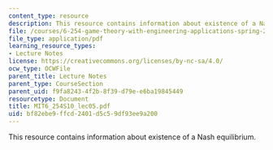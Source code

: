 ```yaml
---
content_type: resource
description: This resource contains information about existence of a Nash equilibrium.
file: /courses/6-254-game-theory-with-engineering-applications-spring-2010/bf82ebe9ffcd2401d5c59df93ee9a200_MIT6_254S10_lec05.pdf
file_type: application/pdf
learning_resource_types:
- Lecture Notes
license: https://creativecommons.org/licenses/by-nc-sa/4.0/
ocw_type: OCWFile
parent_title: Lecture Notes
parent_type: CourseSection
parent_uid: f9fa8243-4f2b-8f39-d79e-e6ba19845449
resourcetype: Document
title: MIT6_254S10_lec05.pdf
uid: bf82ebe9-ffcd-2401-d5c5-9df93ee9a200
---
```

This resource contains information about existence of a Nash equilibrium.
